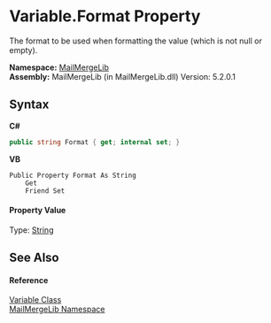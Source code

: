 # Variable.Format Property 
 

The format to be used when formatting the value (which is not null or empty).

**Namespace:**&nbsp;<a href="31c6ebbe-d683-7561-7308-5a5ee1f76bf5">MailMergeLib</a><br />**Assembly:**&nbsp;MailMergeLib (in MailMergeLib.dll) Version: 5.2.0.1

## Syntax

**C#**<br />
``` C#
public string Format { get; internal set; }
```

**VB**<br />
``` VB
Public Property Format As String
	Get
	Friend Set
```


#### Property Value
Type: <a href="http://msdn2.microsoft.com/en-us/library/s1wwdcbf" target="_blank">String</a>

## See Also


#### Reference
<a href="1994aa31-7ce4-0806-8e6a-49e11fcb26f5">Variable Class</a><br /><a href="31c6ebbe-d683-7561-7308-5a5ee1f76bf5">MailMergeLib Namespace</a><br />
